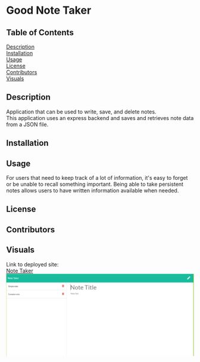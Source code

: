# Good Note Taker  

## Table of Contents  
[Description](#description)  
[Installation](#installation)  
[Usage](#usage)  
[License](#license)  
[Contributors](#contributors)  \
[Visuals](#visuals)  

## Description  
Application that can be used to write, save, and delete notes.<br>
This application uses an express backend and saves and retrieves note data from a JSON file.
## Installation  
## Usage  
For users that need to keep track of a lot of information, it's easy to forget or be unable to recall something important. Being able to take persistent notes allows users to have written information available when needed.
## License  
## Contributors  
## Visuals
 Link to deployed site:  
 [Note Taker](https://notetaker-mhargett.herokuapp.com/)
![image of app](./public/assets/imgs/Capture.PNG)